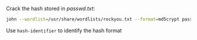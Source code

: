 Crack the hash stored in *passwd.txt*:
```bash
john --wordlist=/usr/share/wordlists/rockyou.txt --format=md5crypt passwd.txt
```
Use `hash-identifier` to identify the hash format